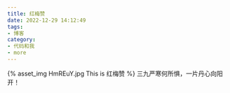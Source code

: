 ```yaml
---
title: 红梅赞
date: 2022-12-29 14:12:49
tags:
- 博客
category:
- 代码和我
- more
---
```

{% asset_img HmREuY.jpg This is 红梅赞 %}
三九严寒何所惧，一片丹心向阳开！